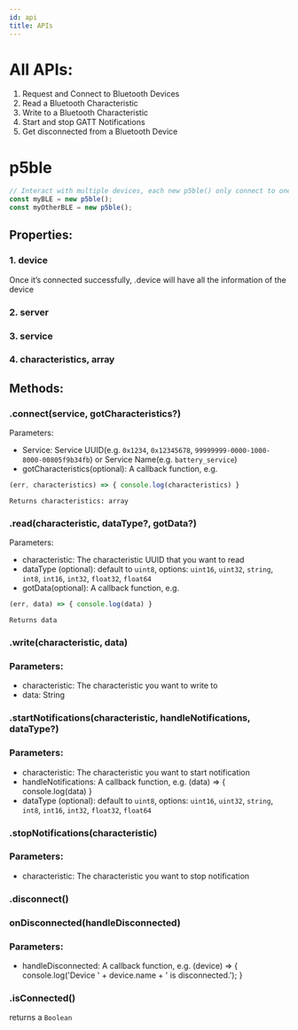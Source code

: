 ```yaml
---
id: api
title: APIs
---
```


# All APIs:
1. Request and Connect to Bluetooth Devices
2. Read a Bluetooth Characteristic
3. Write to a Bluetooth Characteristic
4. Start and stop GATT Notifications
5. Get disconnected from a Bluetooth Device

# p5ble

```javascript
// Interact with multiple devices, each new p5ble() only connect to one device
const myBLE = new p5ble();
const myOtherBLE = new p5ble();
```

## Properties:
  ### 1. device
  Once it’s connected successfully, .device will have all the information of the device
  ### 2. server
  ### 3. service
  ### 4. characteristics, array

## Methods:
  ### .connect(service, gotCharacteristics?)
  Parameters:
  - Service: Service UUID(e.g. `0x1234`, `0x12345678`, `99999999-0000-1000-8000-00805f9b34fb`) or Service Name(e.g. `battery_service`)
  - gotCharacteristics(optional): A callback function, e.g.
  ```javascript
  (err, characteristics) => { console.log(characteristics) }
  ```

	Returns characteristics: array

  ### .read(characteristic, dataType?, gotData?)
  Parameters:
  - characteristic: The characteristic UUID that you want to read
  - dataType (optional): default to `uint8`, options: `uint16`, `uint32`, `string`, `int8`, `int16`, `int32`, `float32`, `float64`
  - gotData(optional): A callback function, e.g.
  ```javascript
  (err, data) => { console.log(data) }
  ```
	Returns data

  ### .write(characteristic, data)
  ### Parameters:
  - characteristic: The characteristic you want to write to
  - data: String

  ### .startNotifications(characteristic, handleNotifications, dataType?)
  ### Parameters:
  - characteristic: The characteristic you want to start notification
  - handleNotifications: A callback function, e.g. (data) => { console.log(data) }
  - dataType (optional): default to `uint8`, options: `uint16`, `uint32`, `string`, `int8`, `int16`, `int32`, `float32`, `float64`

  ### .stopNotifications(characteristic)
  ### Parameters:
  - characteristic: The characteristic you want to stop notification 

  ### .disconnect()

  ### onDisconnected(handleDisconnected)
  ### Parameters:
  - handleDisconnected: A callback function, e.g. (device) => { console.log('Device ' + device.name + ' is disconnected.'); }

  ### .isConnected()
  returns a `Boolean`

